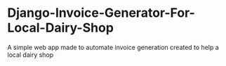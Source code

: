 # Django-Invoice-Generator-For-Local-Dairy-Shop
A simple web app made to automate invoice generation created to help a local dairy shop
